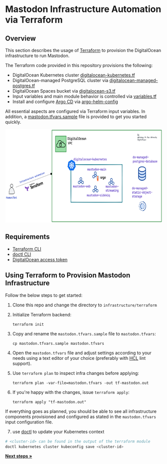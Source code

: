 # Mastodon Infrastructure Automation via Terraform

## Overview

This section describes the usage of [Terraform](https://www.terraform.io/) to provision the DigitalOcean infrastructure to run Mastodon.

The Terraform code provided in this repository provisions the following:

-  DigitalOcean Kubernetes cluster [digitalocean-kubernetes.tf](./digitalocean-kubernetes.tf)
-  DigitalOcean-managed PostgreSQL cluster via [digitalocean-managed-postgres.tf](./digitalocean-managed-postgres.tf)
- DigitalOcean Spaces bucket via [digitalocean-s3.tf](./digitalocean-s3.tf)
- Input variables and main module behavior is controlled via [variables.tf](./variables.tf)
- Install and configure [Argo CD](https://argo-cd.readthedocs.io/en/stable/) via [argo-helm-config](./argocd-helm-config.tf)

All essential aspects are configured via Terraform input variables. In addition, a [mastodon.tfvars.sample](./mastodon.tfvars.sample) file is provided to get you started quickly.

<img src="../../docs/assets/mok-infra.png" alt="drawing" width="700" height=300/>

## Requirements

 - [Terraform CLI](https://developer.hashicorp.com/terraform/downloads)
 - [doctl CLI](https://docs.digitalocean.com/reference/doctl/how-to/install/)
 - [DigitalOcean access token](https://docs.digitalocean.com/reference/doctl/how-to/install/)

## Using Terraform to Provision Mastodon Infrastructure

Follow the below steps to get started:

1. Clone this repo and change the directory to `infrastructure/terraform`
2. Initialize Terraform backend:

    ```shell
    terraform init
    ```

3. Copy and rename the `mastodon.tfvars.sample` file to `mastodon.tfvars`:

    ```shell
    cp mastodon.tfvars.sample mastodon.tfvars
    ```

4. Open the `mastodon.tfvars` file and adjust settings according to your needs using a text editor of your choice (preferably with [HCL](https://github.com/hashicorp/hcl/blob/main/hclsyntax/spec.md) lint support).
5. Use `terraform plan` to inspect infra changes before applying:

    ```shell
    terraform plan -var-file=mastodon.tfvars -out tf-mastodon.out
    ```

6. If you're happy with the changes, issue `terraform apply`:

    ```console
    terraform apply "tf-mastodon.out"
    ```

If everything goes as planned, you should be able to see all infrastructure components provisioned and configured as stated in the `mastodon.tfvars` input configuration file.


7. use [doctl](https://docs.digitalocean.com/reference/doctl/reference/kubernetes/) to update your Kubernetes context

```bash
# <cluster-id> can be found in the output of the terraform module
doctl kubernetes cluster kubeconfig save <cluster-id>
```

[**Next steps »**](../../mastodon/README.md)